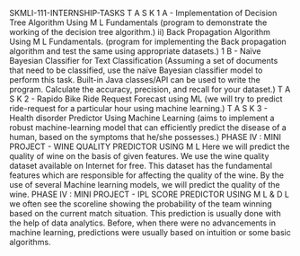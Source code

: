 SKMLI-111-INTERNSHIP-TASKS
T A S K 1 A - Implementation of Decision Tree Algorithm Using M L Fundamentals (program to demonstrate the working of the decision tree algorithm.) ii) Back Propagation Algorithm Using M L Fundamentals. (program for implementing the Back propagation algorithm and test the same using appropriate datasets.) 1 B - Naïve Bayesian Classifier for Text Classification (Assuming a set of documents that need to be classified, use the naïve Bayesian classifier model to perform this task. Built-in Java classes/API can be used to write the program. Calculate the accuracy, precision, and recall for your dataset.) T A S K 2 - Rapido Bike Ride Request Forecast using ML (we will try to predict ride-request for a particular hour using machine learning.) T A S K 3 - Health disorder Predictor Using Machine Learning (aims to implement a robust machine-learning model that can efficiently predict the disease of a human, based on the symptoms that he/she possesses.) PHASE IV : MINI PROJECT - WINE QUALITY PREDICTOR USING M L Here we will predict the quality of wine on the basis of given features. We use the wine quality dataset available on Internet for free. This dataset has the fundamental features which are responsible for affecting the quality of the wine. By the use of several Machine learning models, we will predict the quality of the wine. PHASE IV : MINI PROJECT - IPL SCORE PREDICTOR USING M L & D L we often see the scoreline showing the probability of the team winning based on the current match situation. This prediction is usually done with the help of data analytics. Before, when there were no advancements in machine learning, predictions were usually based on intuition or some basic algorithms.


